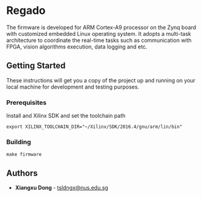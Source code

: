 # Regado

The firmware is developed for ARM Cortex-A9 processor on the Zynq board with customized embedded Linux operating system. It adopts a multi-task architecture to coordinate the real-time tasks such as communication with FPGA, vision algorithms execution, data logging and etc.

## Getting Started

These instructions will get you a copy of the project up and running on your local machine for development and testing purposes.

### Prerequisites

Install and Xilinx SDK and set the toolchain path

```
export XILINX_TOOLCHAIN_DIR="~/Xilinx/SDK/2016.4/gnu/arm/lin/bin"

```

### Building

```
make firmware
```

## Authors

* **Xiangxu Dong** - tsldngx@nus.edu.sg